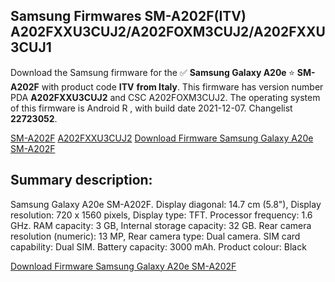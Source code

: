 <h2>Samsung Firmwares SM-A202F(ITV) A202FXXU3CUJ2/A202FOXM3CUJ2/A202FXXU3CUJ1</h2>
Download the Samsung firmware for the ✅ <strong>Samsung Galaxy A20e </strong> ⭐ <strong>SM-A202F</strong> with product code <strong>ITV</strong> <strong> from Italy</strong>. This firmware has version number PDA <strong>A202FXXU3CUJ2</strong> and CSC A202FOXM3CUJ2. The operating system of this firmware is Android R , with build date 2021-12-07. Changelist <strong>22723052</strong>.


[SM-A202F](https://samfirm.shop/samsung/model/SM-A202F)
[A202FXXU3CUJ2](https://samfirm.shop/samsung/pda/A202FXXU3CUJ2)
[Download Firmware Samsung Galaxy A20e SM-A202F](https://samfirm.shop/samsung/firmware/481000)
<h2>Summary description:</h2>
<p>Samsung Galaxy A20e SM-A202F. Display diagonal: 14.7 cm (5.8"), Display resolution: 720 x 1560 pixels, Display type: TFT. Processor frequency: 1.6 GHz. RAM capacity: 3 GB, Internal storage capacity: 32 GB. Rear camera resolution (numeric): 13 MP, Rear camera type: Dual camera. SIM card capability: Dual SIM. Battery capacity: 3000 mAh. Product colour: Black</p>


[Download Firmware Samsung Galaxy A20e SM-A202F](https://samfirm.shop/samsung/firmware/481000)
